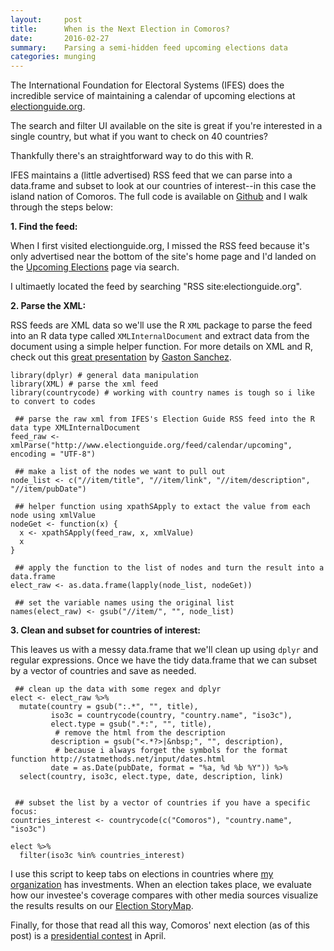 ```yaml
---
layout:     post
title:      When is the Next Election in Comoros? 
date:       2016-02-27
summary:    Parsing a semi-hidden feed upcoming elections data
categories: munging
---
```


The International Foundation for Electoral Systems (IFES) does the
incredible service of maintaining a calendar of upcoming elections at
[electionguide.org](http://www.electionguide.org/).

The search and filter UI available on the site is great if you're interested in a single country, but what if you want to check on 40 countries?

Thankfully there's an straightforward way to do this with R.

IFES maintains a (little advertised) RSS feed that we can parse into a data.frame and subset to look at our countries of interest--in this case the island nation of Comoros. The full code is available on [Github](https://github.com/etachov/election-feedr) and I walk through the steps below:


**1. Find the feed:**

When I first visited electionguide.org, I missed the RSS feed because it's only advertised near the bottom of the site's home page and I'd landed on the [Upcoming Elections](http://www.electionguide.org/elections/upcoming/) page via search.

I ultimaetly located the feed by searching "RSS site:electionguide.org".


**2. Parse the XML:**

RSS feeds are XML data so we'll use the R <code>XML</code> package to parse the feed into an R data type called <code>XMLInternalDocument</code> and extract data from the document using a simple helper function. For more details on XML and R, check out this [great presentation](http://gastonsanchez.com/stat133/slides/33-parsing-xml/33-parsing-xml.pdf) by [Gaston Sanchez](http://gastonsanchez.com/).

    library(dplyr) # general data manipulation
    library(XML) # parse the xml feed
    library(countrycode) # working with country names is tough so i like to convert to codes

     ## parse the raw xml from IFES's Election Guide RSS feed into the R data type XMLInternalDocument
    feed_raw <- xmlParse("http://www.electionguide.org/feed/calendar/upcoming", encoding = "UTF-8")

     ## make a list of the nodes we want to pull out
    node_list <- c("//item/title", "//item/link", "//item/description", "//item/pubDate")

     ## helper function using xpathSApply to extact the value from each node using xmlValue
    nodeGet <- function(x) {
      x <- xpathSApply(feed_raw, x, xmlValue)
      x
    }

     ## apply the function to the list of nodes and turn the result into a data.frame
    elect_raw <- as.data.frame(lapply(node_list, nodeGet)) 

     ## set the variable names using the original list
    names(elect_raw) <- gsub("//item/", "", node_list)

**3. Clean and subset for countries of interest:**

This leaves us with a messy data.frame that we'll clean up using <code>dplyr</code> and regular expressions. Once we have the tidy data.frame that we can subset by a vector of countries and save as needed. 

     ## clean up the data with some regex and dplyr
    elect <- elect_raw %>%
      mutate(country = gsub(":.*", "", title),
             iso3c = countrycode(country, "country.name", "iso3c"),
             elect.type = gsub(".*:", "", title),
              # remove the html from the description
             description = gsub("<.*?>|&nbsp;", "", description),
              # because i always forget the symbols for the format function http://statmethods.net/input/dates.html
             date = as.Date(pubDate, format = "%a, %d %b %Y")) %>%
      select(country, iso3c, elect.type, date, description, link)


     ## subset the list by a vector of countries if you have a specific focus: 
    countries_interest <- countrycode(c("Comoros"), "country.name", "iso3c")

    elect %>%
      filter(iso3c %in% countries_interest)

I use this script to keep tabs on elections in countries where <a href = "http://www.mdif.org" target = "_blank">my organization</a> has investments. When an election takes place, we evaluate how our investee's coverage compares with other media sources visualize the results results on our <a href = "http://www.mdif.org/client-election-coverage/" target = "_blank">Election StoryMap</a>.

Finally, for those that read all this way, Comoros' next election (as of this post) is a [presidential contest](https://en.wikipedia.org/wiki/Comorian_presidential_election,_2016) in April.